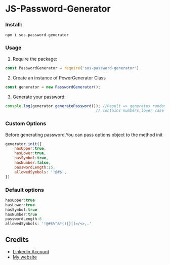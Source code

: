 # JS-Password-Generator 
### Install:
`npm i sos-password-generator`


### Usage
1. Require the package:

```javascript
const PasswordGenerator = require('sos-password-generator')
```

2. Create an instance of PowerGenerator Class

```javascript
const generator = new PasswordGenerator();
```
3. Generate your password:
```javascript
console.log(generator.generatePassword()); //Result => generates random 8-character-length password 
                                        // contains numbers,lower case ,upper case, and symbols.
```   


### Custom Options 
Before generating password,You can pass options object to the method init

```javascript
generator.init({
    hasUpper:true,
    hasLower:true,
    hasSymbol:true,
    hasNumber:false,
    passwordLength:15,
    allowedSymbols: '!@#$',
})
```

### Default options

```javascript
hasUpper:true
hasLower:true
hasSymbol:true
hasNumber:true
passwordLength:8
allowedSymbols: '!@#$%^&*(){}[]=/<>,.'
```


Credits
-------
- [Linkedin Account](https://www.somar-kesen.com/)  </br>
- [My website](https://www.somar-kesen.com/)
